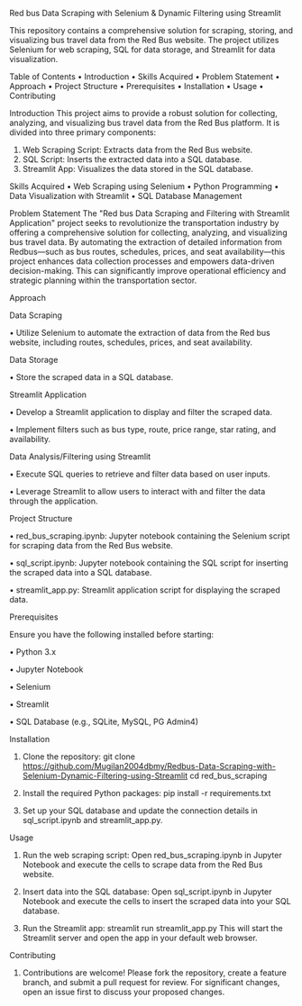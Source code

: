 Red bus Data Scraping with Selenium & Dynamic Filtering using Streamlit

This repository contains a comprehensive solution for scraping, storing, and visualizing bus travel data from the Red Bus website. The project utilizes Selenium for web scraping, SQL for data storage, and Streamlit for data visualization.

Table of Contents
•	Introduction
•	Skills Acquired
•	Problem Statement
•	Approach
•	Project Structure
•	Prerequisites
•	Installation
•	Usage
•	Contributing

Introduction
This project aims to provide a robust solution for collecting, analyzing, and visualizing bus travel data from the Red Bus platform. It is divided into three primary components:
1.	Web Scraping Script: Extracts data from the Red Bus website.
2.	SQL Script: Inserts the extracted data into a SQL database.
3.	Streamlit App: Visualizes the data stored in the SQL database.

Skills Acquired
•	Web Scraping using Selenium
•	Python Programming
•	Data Visualization with Streamlit
•	SQL Database Management

Problem Statement
The "Red bus Data Scraping and Filtering with Streamlit Application" project seeks to revolutionize the transportation industry by offering a comprehensive solution for collecting, analyzing, and visualizing bus travel data. By automating the extraction of detailed information from Redbus—such as bus routes, schedules, prices, and seat availability—this project enhances data collection processes and empowers data-driven decision-making. This can significantly improve operational efficiency and strategic planning within the transportation sector.

Approach

Data Scraping

•	Utilize Selenium to automate the extraction of data from the Red bus website, including routes, schedules, prices, and seat availability.

Data Storage

•	Store the scraped data in a SQL database.

Streamlit Application

•	Develop a Streamlit application to display and filter the scraped data.

•	Implement filters such as bus type, route, price range, star rating, and availability.

Data Analysis/Filtering using Streamlit

•	Execute SQL queries to retrieve and filter data based on user inputs.

•	Leverage Streamlit to allow users to interact with and filter the data through the application.

Project Structure

•	red_bus_scraping.ipynb: Jupyter notebook containing the Selenium script for scraping data from the Red Bus website.

•	sql_script.ipynb: Jupyter notebook containing the SQL script for inserting the scraped data into a SQL database.

•	streamlit_app.py: Streamlit application script for displaying the scraped data.

Prerequisites

Ensure you have the following installed before starting:

•	Python 3.x

•	Jupyter Notebook

•	Selenium

•	Streamlit

•	SQL Database (e.g., SQLite, MySQL, PG Admin4)

Installation

1.	Clone the repository:
git clone https://github.com/Mugilan2004dbmy/Redbus-Data-Scraping-with-Selenium-Dynamic-Filtering-using-Streamlit
cd red_bus_scraping

2.	Install the required Python packages:
pip install -r requirements.txt

3.	Set up your SQL database and update the connection details in sql_script.ipynb and streamlit_app.py.

Usage

1.	Run the web scraping script: Open red_bus_scraping.ipynb in Jupyter Notebook and execute the cells to scrape data from the Red Bus website.

2.	Insert data into the SQL database: Open sql_script.ipynb in Jupyter Notebook and execute the cells to insert the scraped data into your SQL database.

3.	Run the Streamlit app:
streamlit run streamlit_app.py
This will start the Streamlit server and open the app in your default web browser.

Contributing
1.  Contributions are welcome! Please fork the repository, create a feature branch, and submit a pull request for review. For significant changes, open an issue first to discuss your proposed changes.
